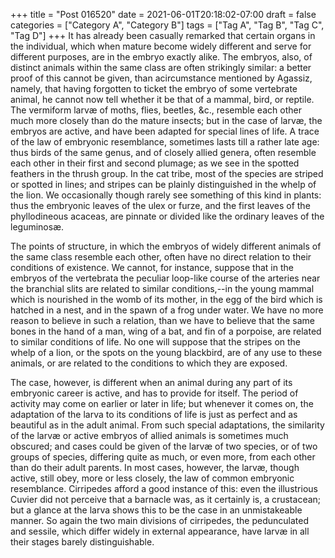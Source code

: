 +++
title = "Post 016520"
date = 2021-06-01T20:18:02-07:00
draft = false
categories = ["Category A", "Category B"]
tags = ["Tag A", "Tag B", "Tag C", "Tag D"]
+++
It has already been casually remarked that certain organs in the individual, which when mature become widely different and serve for different purposes, are in the embryo exactly alike. The embryos, also, of distinct animals within the same class are often strikingly similar: a better proof of this cannot be given, than acircumstance mentioned by Agassiz, namely, that having forgotten to ticket the embryo of some vertebrate animal, he cannot now tell whether it be that of a mammal, bird, or reptile. The vermiform larvæ of moths, flies, beetles, &c., resemble each other much more closely than do the mature insects; but in the case of larvæ, the embryos are active, and have been adapted for special lines of life. A trace of the law of embryonic resemblance, sometimes lasts till a rather late age: thus birds of the same genus, and of closely allied genera, often resemble each other in their first and second plumage; as we see in the spotted feathers in the thrush group. In the cat tribe, most of the species are striped or spotted in lines; and stripes can be plainly distinguished in the whelp of the lion. We occasionally though rarely see something of this kind in plants: thus the embryonic leaves of the ulex or furze, and the first leaves of the phyllodineous acaceas, are pinnate or divided like the ordinary leaves of the leguminosæ.

The points of structure, in which the embryos of widely different animals of the same class resemble each other, often have no direct relation to their conditions of existence. We cannot, for instance, suppose that in the embryos of the vertebrata the peculiar loop-like course of the arteries near the branchial slits are related to similar conditions,--in the young mammal which is nourished in the womb of its mother, in the egg of the bird which is hatched in a nest, and in the spawn of a frog under water. We have no more reason to believe in such a relation, than we have to believe that the same bones in the hand of a man, wing of a bat, and fin of a porpoise, are related to similar conditions of life. No one will suppose that the stripes on the whelp of a lion, or the spots on the young blackbird, are of any use to these animals, or are related to the conditions to which they are exposed.

The case, however, is different when an animal during any part of its embryonic career is active, and has to provide for itself. The period of activity may come on earlier or later in life; but whenever it comes on, the adaptation of the larva to its conditions of life is just as perfect and as beautiful as in the adult animal. From such special adaptations, the similarity of the larvæ or active embryos of allied animals is sometimes much obscured; and cases could be given of the larvæ of two species, or of two groups of species, differing quite as much, or even more, from each other than do their adult parents. In most cases, however, the larvæ, though active, still obey, more or less closely, the law of common embryonic resemblance. Cirripedes afford a good instance of this: even the illustrious Cuvier did not perceive that a barnacle was, as it certainly is, a crustacean; but a glance at the larva shows this to be the case in an unmistakeable manner. So again the two main divisions of cirripedes, the pedunculated and sessile, which differ widely in external appearance, have larvæ in all their stages barely distinguishable.
